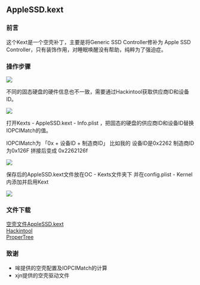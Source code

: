 
## AppleSSD.kext
### 前言
这个Kext是一个空壳补丁，主要是将Generic SSD Controller修补为 Apple SSD Controller，只有装饰作用，对睡眠唤醒没有帮助，纯粹为了强迫症。

### 操作步骤
![](https://img.hyejeong.cn/200427/X1.jpg)

不同的固态硬盘的硬件信息也不一致，需要通过Hackintool获取供应商ID和设备ID。

![](https://img.hyejeong.cn/200427/X2.jpg)

打开Kexts - AppleSSD.kext - Info.plist ，把固态的硬盘的供应商ID和设备ID替换IOPCIMatch的值。

IOPCIMatch为 「0x + 设备ID + 制造商ID」
比如我的 设备ID是0x2262 制造商ID为0x126F 拼接后变成 0x2262126f

![](https://img.hyejeong.cn/200427/X3.jpg)

保存后的AppleSSD.kext文件放在OC - Kexts文件夹下 并在config.plist - Kernel 内添加并启用Kext

![](https://img.hyejeong.cn/200427/X4.jpg)

### 文件下载
[空壳文件AppleSSD.kext](https://hyejeong.cowtransfer.com/s/12349877e90f44) <br/>
[Hackintool](http://headsoft.com.au/download/mac/Hackintool.zip) <br/>
[ProperTree](https://github.com/corpnewt/ProperTree) <br/>

### 致谢
- 哞提供的空壳配置及IOPCIMatch的计算
- xjn提供的空壳驱动文件

